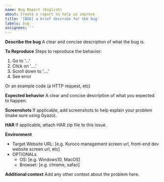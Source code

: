```yaml
---
name: Bug Report (English)
about: Create a report to help us improve
title: '[BUG] a brief describe for the bug'
labels: bug
assignees: ''
---
```


**Describe the bug**
A clear and concise description of what the bug is.

**To Reproduce**
Steps to reproduce the behavior:
1. Go to '...'
2. Click on '....'
3. Scroll down to '....'
4. See error

Or an example code (a HTTP request, etc)

**Expected behavior**
A clear and concise description of what you expected to happen.

**Screenshots**
If applicable, add screenshots to help explain your problem (make sure using Gyazo).

**HAR**
If applicable, attach HAR zip file to this issue.

**Environment**
 - Target Website URL: [e.g. Kuroco management screen url, front-end dev website screen url, etc]
 - OPTIONALs
   - OS: [e.g. Windows10, MacOS]
   - Browser: [e.g. chrome, safari]

**Additional context**
Add any other context about the problem here.
